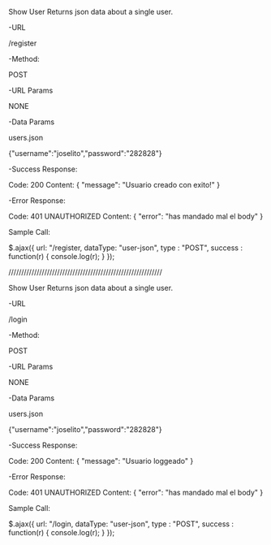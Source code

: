 

Show User
Returns json data about a single user.

-URL

/register

-Method:

POST

-URL Params

NONE

-Data Params

users.json

{"username":"joselito","password":"282828"}

-Success Response:

Code: 200
Content: { "message": "Usuario creado con exito!" }

-Error Response:

Code: 401 UNAUTHORIZED
Content: { "error": "has mandado mal el body" }



Sample Call:

  $.ajax({
    url: "/register,
    dataType: "user-json",
    type : "POST",
    success : function(r) {
      console.log(r);
    }
  });

////////////////////////////////////////////////////////////
  
Show User
Returns json data about a single user.

-URL

/login

-Method:

POST

-URL Params

NONE

-Data Params

users.json

{"username":"joselito","password":"282828"}

-Success Response:

Code: 200
Content: { "message": "Usuario loggeado" }

-Error Response:

Code: 401 UNAUTHORIZED
Content: { "error": "has mandado mal el body" }

Sample Call:

  $.ajax({
    url: "/login,
    dataType: "user-json",
    type : "POST",
    success : function(r) {
      console.log(r);
    }
  });